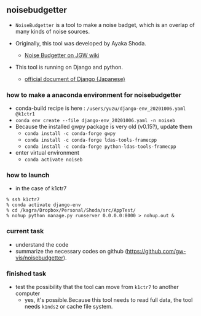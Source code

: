 ## noisebudgetter
- `NoiseBudgetter` is a tool to make a noise badget, which is an overlap of many kinds of noise sources.

- Originally, this tool was developed by Ayaka Shoda.
  - [Noise Budgetter on JGW wiki](http://gwwiki.icrr.u-tokyo.ac.jp/JGWwiki/KAGRA/Commissioning/NoiseBudgetter)

- This tool is running on Django and python.
  - [official document of Django (Japanese)](https://docs.djangoproject.com/ja/2.2/intro/tutorial01/)

### how to make a anaconda environment for noisebudgetter
- conda-build recipe is here : `/users/yuzu/django-env_20201006.yaml @k1ctr1`
- `conda env create --file django-env_20201006.yaml -n noiseb`
- Because the installed gwpy package is very old (v0.15?), update them
  - `conda install -c conda-forge gwpy`
  - `conda install -c conda-forge ldas-tools-framecpp`
  - `conda install -c conda-forge python-ldas-tools-framecpp`
- enter virtual environment
   - `conda activate noiseb`

### how to launch
- in the case of k1ctr7

``` shell
% ssh k1ctr7
% conda activate django-env
% cd /kagra/Dropbox/Personal/Shoda/src/AppTest/
% nohup python manage.py runserver 0.0.0.0:8000 > nohup.out &
```

### current task
- understand the code
- summarize the necessary codes on github (https://github.com/gw-vis/noisebudgetter).

### finished task
- test the possibility that the tool can move from `k1ctr7` to another computer
  - yes, it's possible.Because this tool needs to read full data, the tool needs `k1nds2` or cache file system.
